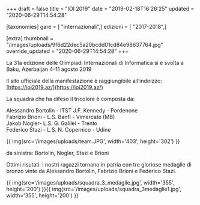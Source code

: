 +++
draft = false
title = "IOI 2019"
date = "2019-02-18T16:26:25"
updated = "2020-06-29T14:54:28"

[taxonomies]
gare = [ "internazionali",]
edizioni = [ "2017-2018",]

[extra]
thumbnail = "/images/uploads/9f6d22dec5a20bcdd01cd84e98637764.jpg"
override_updated = "2020-06-29T14:54:28"
+++

La 31a edizione delle Olimpiadi Internazionali di Informatica si è svolta a Baku, Azerbaijan 4-11 agosto 2019

<!-- more -->

Il sito ufficiale della manifestazione è raggiungibile all’indirizzo: [https://ioi2019.az/](https://ioi2019.az/)

La squadra che ha difeso il tricolore è composta da:

Alessandro Bortolin - ITST J.F. Kennedy - Pordenone<br/>Fabrizio Brioni - L.S. Banfi - Vimercate (MB)<br/>Jakob Nogler- L.S. G. Galilei - Trento<br/>Federico Stazi - L.S. N. Copernico - Udine

{{ img(src='/images/uploads/team.JPG', width='403', height='302') }}

da sinistra: Bortolin, Nogler, Stazi e Brioni

Ottimi risutati: i nostri ragazzi tornano in patria con tre gloriose medaglie di bronzo vinte da Alessandro Bortolin, Fabrizio Brioni e Federico Stazi.

{{ img(src='/images/uploads/squadra_3_medaglie.jpg', width='355', height='200') }}{{ img(src='/images/uploads/squadra_3medaglie1.jpg', width='355', height='200') }}
